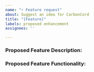 ```yaml
---
name: "⚡ Feature request"
about: Suggest an idea for CarbonCord
title: "[Feature]"
labels: proposed enhancement
assignees: ''

---
```


### Proposed Feature Description:
<!-- Please describe what feature you would like to see added -->

### Proposed Feature Functionality:
<!-- Please describe how the feature would work, what it would do, and if you have considered it, how it might be implemented -->
